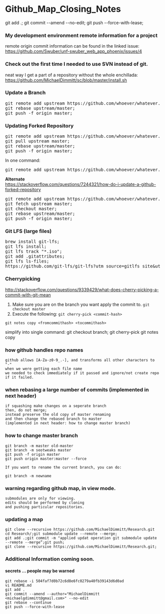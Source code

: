 # Github_Map_Closing_Notes

git add .; git commit --amend --no-edit; git push --force-with-lease;


### My development environment remote information for a project
remote origin commit information can be found in the linked issue:
<br>https://github.com/Swuber/unf-swuber_web_app_phoenix/issues/4

### Check out the first time I needed to use SVN instead of git.
neat way I get a part of a repository without the whole enchillada:
<br>https://github.com/MichaelDimmitt/sc/blob/master/install.sh

### Update a Branch
<pre>git remote add upstream https://github.com/whoever/whatever.git;
git rebase upstream/master;
git push -f origin master;</pre>

### Updating Forked Repository
<pre>git remote add upstream https://github.com/whoever/whatever.git;
git pull upstream master;
git rebase upstream/master;
git push -f origin master;
</pre>
In one command:
<pre>git remote add upstream https://github.com/whoever/whatever.git;git pull upstream master;git rebase upstream/master;git push -f origin master;</pre>

<b>Alternate</b><br>https://stackoverflow.com/questions/7244321/how-do-i-update-a-github-forked-repository
<pre>git remote add upstream https://github.com/whoever/whatever.git;
git fetch upstream master;
git checkout master;
git rebase upstream/master;
git push -f origin master;
</pre>

### Git LFS (large files)
<pre>brew install git-lfs;
git lfs install;
git lfs track "*.iso";
git add .gitattributes;
git lfs ls-files;
https://github.com/git-lfs/git-lfs?utm_source=gitlfs_site&utm_medium=repo_link&utm_campaign=gitlfs
</pre>

### Cherrypicking
http://stackoverflow.com/questions/9339429/what-does-cherry-picking-a-commit-with-git-mean
1) Make sure you are on the branch you want apply the commit to.
 ```git checkout master```
2) Execute the following:
 ```git cherry-pick <commit-hash>```

```git notes copy <fromcommithash> <tocommithash>```

simplify into single command: 
git checkout branch; git cherry-pick <commit-hash>git notes copy <fromcommithash> <tocommithash> 
### how github handles repo names
```
github allows [A-Za-z0-9_.-], and transforms all other characters to "-"
when we were getting each file name
we needed to check immediately if it passed and ignore/not create repo if it failed.
```

### when rebasing a large number of commits (implemented in next header)
```
if squashing make changes on a seperate branch
then, do not merge; 
instead preserve the old copy of master renaming
and then change the rebased branch to master
(implemented in next header: how to change master branch)
```
### how to change master branch
```
git branch -m master old-master
git branch -m seotweaks master
git push -f origin master
git push origin master:master --force
```

```
If you want to rename the current branch, you can do:

git branch -m newname
```

### warning regarding github map, in view mode.
```
submodules are only for viewing.
edits should be performed by cloning
and pushing particular repositories.
```

### updating a map
```
git clone --recursive https://github.com/MichaelDimmitt/Research.git
cd Research/;git submodule update --remote --merge;
git add .;git commit -m "applied updat operation git submodule update --remote --merge”;git push;
git clone --recursive https://github.com/MichaelDimmitt/Research.git;
```

### Additional Information coming soon.
#### secrets ... people may be warned
```
git rebase -i 504faf7d0b72c6d8e6fc0279a40fb39143d6d0ad
vi README.md 
git add .
git commit --amend --author="MichaelDimmitt <michaelgdimmitt@gmail.com>" --no-edit
git rebase --continue
git push --force-with-lease
```
